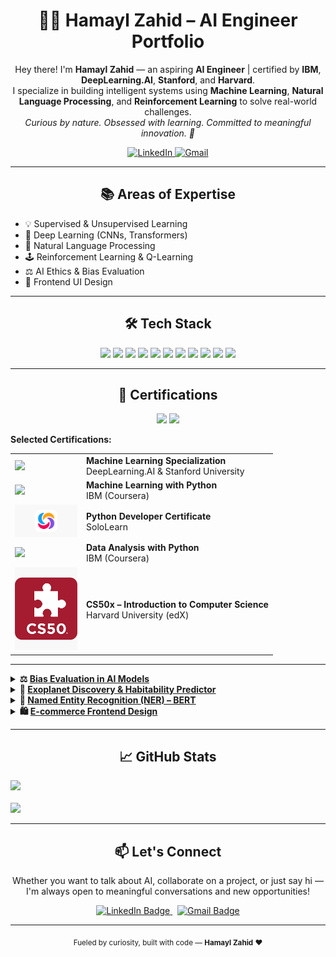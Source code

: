 <h1 align="center">👩‍🎓 Hamayl Zahid – AI Engineer Portfolio</h1>
<p align="center">
  Hey there! I'm <strong>Hamayl Zahid</strong> — an aspiring <strong>AI Engineer</strong> | certified by <strong>IBM</strong>, <strong>DeepLearning.AI</strong>, <strong>Stanford</strong>, and <strong>Harvard</strong>.
  <br>I specialize in building intelligent systems using <strong>Machine Learning</strong>, <strong>Natural Language Processing</strong>, and <strong>Reinforcement Learning</strong> to solve real-world challenges.
  <br><em>Curious by nature. Obsessed with learning. Committed to meaningful innovation. 🚀</em>
</p>


<p align="center">
  <a href="https://www.linkedin.com/in/hamaylzahid">
    <img src="https://img.shields.io/badge/LinkedIn-0077B5?style=for-the-badge&logo=linkedin&logoColor=white" alt="LinkedIn"/>
  </a>
  <a href="mailto:maylzahid588@gmail.com">
    <img src="https://img.shields.io/badge/Gmail-D14836?style=for-the-badge&logo=gmail&logoColor=white" alt="Gmail"/>
  </a>
</p>

---

<h2 align="center">📚 Areas of Expertise</h2>

<ul>
  <li>💡 Supervised & Unsupervised Learning</li>
  <li>🧠 Deep Learning (CNNs, Transformers)</li>
  <li>📄 Natural Language Processing</li>
  <li>🕹️ Reinforcement Learning & Q-Learning</li>
  <li>⚖️ AI Ethics & Bias Evaluation</li>
  <li>🎨 Frontend UI Design</li>
</ul>

---

<h2 align="center">🛠 Tech Stack</h2>

<p align="center">
  <img src="https://img.shields.io/badge/Python-3776AB?style=flat&logo=python&logoColor=white"/>
  <img src="https://img.shields.io/badge/TensorFlow-FF6F00?style=flat&logo=tensorflow&logoColor=white"/>
  <img src="https://img.shields.io/badge/Keras-D00000?style=flat&logo=keras&logoColor=white"/>
  <img src="https://img.shields.io/badge/Scikit--learn-F7931E?style=flat&logo=scikit-learn&logoColor=white"/>
  <img src="https://img.shields.io/badge/Pandas-150458?style=flat&logo=pandas&logoColor=white"/>
  <img src="https://img.shields.io/badge/NumPy-013243?style=flat&logo=numpy&logoColor=white"/>
  <img src="https://img.shields.io/badge/Matplotlib-11557C?style=flat"/>
  <img src="https://img.shields.io/badge/Jupyter-F37626?style=flat&logo=Jupyter&logoColor=white"/>
  <img src="https://img.shields.io/badge/HTML5-E34F26?style=flat&logo=html5&logoColor=white"/>
  <img src="https://img.shields.io/badge/CSS3-1572B6?style=flat&logo=css3&logoColor=white"/>
  <img src="https://img.shields.io/badge/Git-F05032?style=flat&logo=git&logoColor=white"/>
</p>

---

<h2 align="center">🏅 Certifications</h2>

<p align="center">
  <img src="https://img.shields.io/badge/Machine%20Learning-blue?style=for-the-badge"/>
  <img src="https://img.shields.io/badge/Deep%20Learning-orange?style=for-the-badge"/>
</p>

<p><strong>Selected Certifications:</strong></p>

<table>
  <tr>
    <td><img src="https://avatars.githubusercontent.com/u/67927826?s=200&v=4" width="100"/></td>
    <td><strong>Machine Learning Specialization</strong><br>DeepLearning.AI & Stanford University</td>
  </tr>
  <tr>
    <td><img src="https://upload.wikimedia.org/wikipedia/commons/5/51/IBM_logo.svg" width="100"/></td>
    <td><strong>Machine Learning with Python</strong><br>IBM (Coursera)</td>
  </tr>
 <tr>
    <td><img src="https://raw.githubusercontent.com/hamaylzahid/hamaylzahid/main/sololearn.png" width="100"/></td>
    <td><strong>Python Developer Certificate</strong><br>SoloLearn</td>
  </tr>
  <tr>
    <td><img src="https://upload.wikimedia.org/wikipedia/commons/5/51/IBM_logo.svg" width="100"/></td>
    <td><strong>Data Analysis with Python</strong><br>IBM (Coursera)</td>
  </tr>
  <tr>
    <td><img src="https://raw.githubusercontent.com/hamaylzahid/hamaylzahid/main/cs50.png" width="100"/></td>
    <td><strong>CS50x – Introduction to Computer Science</strong><br>Harvard University (edX)</td>
  </tr>
</table>


---

<details>
  <summary><strong>⚖️ <a href="https://github.com/hamaylzahid/ResponsibleAI_BiasCheck" target="_blank">Bias Evaluation in AI Models</a></strong></summary>

**Repo:** [`ResponsibleAI_BiasCheck`](https://github.com/hamaylzahid/ResponsibleAI_BiasCheck)  
Developed a responsible AI evaluation tool to detect, quantify, and visualize algorithmic bias across demographic groups in machine learning models.
Implemented core fairness metrics like Demographic Parity and Equalized Odds, with clear visual insights into disparities.
Also proposed actionable bias mitigation strategies, supporting more ethical and inclusive AI development.



[![Live Demo](https://img.shields.io/badge/Live%20Demo-Streamlit-blue?style=for-the-badge&logo=streamlit)](https://responsibleaibiascheck-h6p9vyyjmsmyemycpsidaz.streamlit.app/)

**Key Features:**
- Bias metrics: Demographic Parity, Equalized Odds  
- Group-wise accuracy/performance breakdown  
- Visualizations of disparity and fairness violations  
- Insights and suggestions for bias reduction

**📌 Outcome:**  
Highlighted hidden model biases and supported better decision-making in AI system deployment.

**Tech Used:**  
![Python](https://img.shields.io/badge/Python-3776AB?style=for-the-badge&logo=python&logoColor=white)
![Matplotlib](https://img.shields.io/badge/Matplotlib-000000?style=for-the-badge&logo=matplotlib)
![Seaborn](https://img.shields.io/badge/Seaborn-2E2E2E?style=for-the-badge&logo=python&logoColor=white)
![Fairlearn](https://img.shields.io/badge/Fairlearn-blue?style=for-the-badge)


</details>


<details>
  <summary><strong>🌌 <a href="https://github.com/hamaylzahid/exoplanet-discovery-habitability-predictor" target="_blank">Exoplanet Discovery & Habitability Predictor</a></strong></summary>

**Repo:** [`exoplanet-discovery-habitability-predictor`](https://github.com/hamaylzahid/exoplanet-discovery-habitability-predictor)  
Performed EDA and built a custom machine learning model to classify potentially habitable exoplanets using real astrophysical data.
Explored key features like orbital period, planet mass, and temperature to train predictive classifiers.
The final model provides interpretable predictions and supports astrobiological research into Earth-like planet discovery.

[![Live Demo](https://img.shields.io/badge/Live%20Demo-Streamlit-blue?style=for-the-badge&logo=streamlit)](https://exoplanet-discovery-habitability-predictor-7vaq2zm4ann8wycylyn.streamlit.app/)

**Key Features:**
- NASA/Kaggle exoplanet dataset  
- Random Forest, SVM classification  
- Feature importance & habitability scoring  
- Clean, interpretable model output

**📌 Outcome:**  
Supported astrobiology research by modeling real habitability indicators.

**Tech Used:**  
![Python](https://img.shields.io/badge/Python-3776AB?style=for-the-badge&logo=python&logoColor=white)
![Scikit-learn](https://img.shields.io/badge/Scikit--learn-F7931E?style=for-the-badge&logo=scikit-learn&logoColor=white)
![Pandas](https://img.shields.io/badge/Pandas-150458?style=for-the-badge&logo=pandas&logoColor=white)
![Seaborn](https://img.shields.io/badge/Seaborn-2E2E2E?style=for-the-badge&logo=python&logoColor=white)
![Matplotlib](https://img.shields.io/badge/Matplotlib-000000?style=for-the-badge&logo=matplotlib)

</details>


<details>
  <summary><strong>🧠 <a href="https://github.com/hamaylzahid/bert-ner-visualized" target="_blank">Named Entity Recognition (NER) – BERT</a></strong></summary>

**Repo:** [`bert-ner-visualized`](https://github.com/hamaylzahid/bert-ner-visualized)  
Built a CPU-optimized Named Entity Recognition (NER) system using BERT and HuggingFace Transformers.
The model extracts entities from raw text with high accuracy and displays results using an intuitive, color-coded visualization.
Includes complete preprocessing, token alignment, and evaluation metrics like precision, recall, and F1-score — all without requiring GPU acceleration.

**Key Features:**
- HuggingFace Transformers  
- Visualized entity highlights  
- F1, precision, recall evaluation  
- Robust preprocessing and token mapping

**📌 Outcome:**  
Delivered an efficient, visual-friendly solution for named entity recognition without GPU dependency.

**Tech Used:**  
![Python](https://img.shields.io/badge/Python-3776AB?style=for-the-badge&logo=python&logoColor=white)
![Transformers](https://img.shields.io/badge/Transformers-HuggingFace-yellow?style=for-the-badge&logo=huggingface&logoColor=black)
![Matplotlib](https://img.shields.io/badge/Matplotlib-000000?style=for-the-badge&logo=matplotlib)
![Scikit-learn](https://img.shields.io/badge/Scikit--learn-F7931E?style=for-the-badge&logo=scikit-learn&logoColor=white)
</details>


<details>
  <summary><strong>🛍️ <a href="https://github.com/hamaylzahid/ecommerce-frontend-design" target="_blank">E-commerce Frontend Design</a></strong></summary>

**Repo:** [`ecommerce-frontend-design`](https://github.com/hamaylzahid/ecommerce-frontend-design)  
Developed a **modern, responsive frontend UI** for an e-commerce platform using clean HTML/CSS/JS.  
Focused on user experience, layout consistency, and smooth interactivity to emulate a real-world online shopping interface.

[![Live Demo](https://img.shields.io/badge/Live%20Demo-Visit-green?style=for-the-badge&logo=githubpages)](https://hamaylzahid.github.io/ecommerce-frontend-design/)

**Project Highlights:**
- Mobile-first responsive layout  
- Interactive product grid & navbar  
- Hover effects & cart logic  

**📌 Outcome:**  
A visually polished UI, ready for integration with any backend or API.

**Tech Used:**  
![HTML](https://img.shields.io/badge/HTML5-E34F26?style=for-the-badge&logo=html5&logoColor=white)
![CSS](https://img.shields.io/badge/CSS3-1572B6?style=for-the-badge&logo=css3&logoColor=white)
![JavaScript](https://img.shields.io/badge/JavaScript-F7DF1E?style=for-the-badge&logo=javascript&logoColor=black)

</details>



---

<h2 align="center">📈 GitHub Stats</h2>

<p>
  <p>
  <img src="https://github-readme-stats.vercel.app/api?username=hamaylzahid&show_icons=true&theme=radical&hide_border=true" width="400"/><br><br>
  <img src="https://github-readme-stats.vercel.app/api/top-langs/?username=hamaylzahid&layout=compact&hide_border=true&theme=radical" width="330"/>
</p>

</p>

---
<h2 align="center">📫 Let's Connect</h2>

<p align="center">
  Whether you want to talk about AI, collaborate on a project, or just say hi —  
  I'm always open to meaningful conversations and new opportunities!  
</p>

<p align="center">
  <a href="https://www.linkedin.com/in/hamaylzahid" target="_blank">
    <img src="https://img.shields.io/badge/LinkedIn-Hamayl%20Zahid-0A66C2?style=for-the-badge&logo=linkedin&logoColor=white" alt="LinkedIn Badge"/>
  </a>
  &nbsp;
  <a href="mailto:maylzahid588@gmail.com" target="_blank">
    <img src="https://img.shields.io/badge/Gmail-maylzahid588@gmail.com-D14836?style=for-the-badge&logo=gmail&logoColor=white" alt="Gmail Badge"/>
  </a>
</p>


---

<p align="center"><sub> Fueled by curiosity, built with code — <strong>Hamayl Zahid</strong> ❤️</sub></p>



